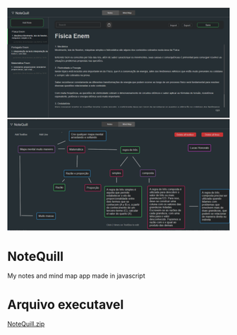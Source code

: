 ![Preview-Screens](image1.png)
![Preview-Screens](image2.png)


# NoteQuill
My notes and mind map app made in javascript

# Arquivo executavel
[NoteQuill.zip](https://drive.google.com/file/d/1jELIcS-StSG9W5Q7ct96eMteYS8gmJ5-/view?usp=sharing)
